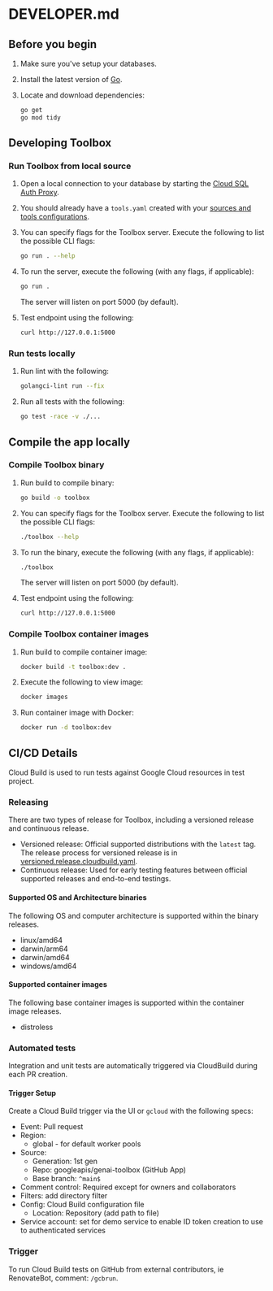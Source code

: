 # DEVELOPER.md

## Before you begin

1. Make sure you've setup your databases.

1. Install the latest version of [Go](https://go.dev/doc/install).

1. Locate and download dependencies:

    ```bash
    go get
    go mod tidy
    ```

## Developing Toolbox

### Run Toolbox from local source

1. Open a local connection to your database by starting the [Cloud SQL Auth Proxy][cloudsql-proxy].

1. You should already have a `tools.yaml` created with your [sources and tools configurations](./README.md#Configuration).

1. You can specify flags for the Toolbox server. Execute the following to list the possible CLI flags:

    ```bash
    go run . --help
    ```

1. To run the server, execute the following (with any flags, if applicable):

    ```bash
    go run .
    ```

    The server will listen on port 5000 (by default).

1. Test endpoint using the following:

    ```bash
    curl http://127.0.0.1:5000
    ```

### Run tests locally

1. Run lint with the following:

    ```bash
    golangci-lint run --fix
    ```

1. Run all tests with the following:

    ```bash
    go test -race -v ./...
    ```

## Compile the app locally

### Compile Toolbox binary

1. Run build to compile binary:

    ```bash
    go build -o toolbox
    ```

1. You can specify flags for the Toolbox server. Execute the following to list the possible CLI flags:

    ```bash
    ./toolbox --help
    ```

1. To run the binary, execute the following (with any flags, if applicable):

    ```bash
    ./toolbox
    ```

    The server will listen on port 5000 (by default).

1. Test endpoint using the following:

    ```bash
    curl http://127.0.0.1:5000
    ```

### Compile Toolbox container images

1. Run build to compile container image:

    ```bash
    docker build -t toolbox:dev .
    ```

1. Execute the following to view image:

    ```bash
    docker images
    ```

1. Run container image with Docker:

    ```bash
    docker run -d toolbox:dev
    ```

## CI/CD Details

Cloud Build is used to run tests against Google Cloud resources in test project.

### Releasing

There are two types of release for Toolbox, including a versioned release and continuous release.

- Versioned release: Official supported distributions with the `latest` tag. The release process for versioned release is in [versioned.release.cloudbuild.yaml](https://github.com/googleapis/genai-toolbox/blob/main/versioned.release.cloudbuild.yaml).
- Continuous release: Used for early testing features between official supported releases and end-to-end testings.

#### Supported OS and Architecture binaries

The following OS and computer architecture is supported within the binary releases.

- linux/amd64
- darwin/arm64
- darwin/amd64
- windows/amd64

#### Supported container images

The following base container images is supported within the container image releases.

- distroless

### Automated tests

Integration and unit tests are automatically triggered via CloudBuild during each PR creation.

#### Trigger Setup

Create a Cloud Build trigger via the UI or `gcloud` with the following specs:

* Event: Pull request
* Region:
    * global - for default worker pools
* Source:
  * Generation: 1st gen
  * Repo: googleapis/genai-toolbox (GitHub App)
  * Base branch: `^main$`
* Comment control: Required except for owners and collaborators
* Filters: add directory filter
* Config: Cloud Build configuration file
  * Location: Repository (add path to file)
* Service account: set for demo service to enable ID token creation to use to authenticated services

### Trigger

To run Cloud Build tests on GitHub from external contributors, ie RenovateBot, comment: `/gcbrun`.

[cloudsql-proxy]: https://cloud.google.com/sql/docs/mysql/sql-proxy
